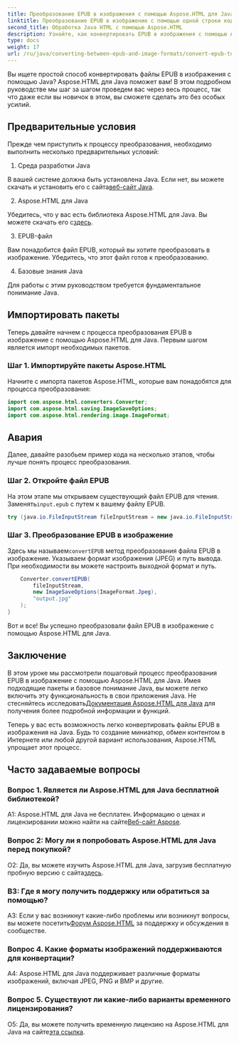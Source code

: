```yaml
---
title: Преобразование EPUB в изображения с помощью Aspose.HTML для Java
linktitle: Преобразование EPUB в изображение с помощью одной строки кода
second_title: Обработка Java HTML с помощью Aspose.HTML
description: Узнайте, как конвертировать EPUB в изображения с помощью Aspose.HTML для Java. Пошаговое руководство для простых преобразований.
type: docs
weight: 17
url: /ru/java/converting-between-epub-and-image-formats/convert-epub-to-image-single-line/
---
```

Вы ищете простой способ конвертировать файлы EPUB в изображения с помощью Java? Aspose.HTML для Java поможет вам! В этом подробном руководстве мы шаг за шагом проведем вас через весь процесс, так что даже если вы новичок в этом, вы сможете сделать это без особых усилий. 

## Предварительные условия

Прежде чем приступить к процессу преобразования, необходимо выполнить несколько предварительных условий:

1. Среда разработки Java

 В вашей системе должна быть установлена Java. Если нет, вы можете скачать и установить его с сайта[веб-сайт Java](https://www.java.com/en/download/).

2. Aspose.HTML для Java

 Убедитесь, что у вас есть библиотека Aspose.HTML для Java. Вы можете скачать его с[здесь](https://releases.aspose.com/html/java/).

3. EPUB-файл

Вам понадобится файл EPUB, который вы хотите преобразовать в изображение. Убедитесь, что этот файл готов к преобразованию.

4. Базовые знания Java

Для работы с этим руководством требуется фундаментальное понимание Java.

## Импортировать пакеты

Теперь давайте начнем с процесса преобразования EPUB в изображение с помощью Aspose.HTML для Java. Первым шагом является импорт необходимых пакетов.

### Шаг 1. Импортируйте пакеты Aspose.HTML

Начните с импорта пакетов Aspose.HTML, которые вам понадобятся для процесса преобразования:

```java
import com.aspose.html.converters.Converter;
import com.aspose.html.saving.ImageSaveOptions;
import com.aspose.html.rendering.image.ImageFormat;
```

## Авария

Далее, давайте разобьем пример кода на несколько этапов, чтобы лучше понять процесс преобразования.

### Шаг 2. Откройте файл EPUB

 На этом этапе мы открываем существующий файл EPUB для чтения. Заменять`input.epub` с путем к вашему файлу EPUB.

```java
try (java.io.FileInputStream fileInputStream = new java.io.FileInputStream("input.epub")) {
```

### Шаг 3. Преобразование EPUB в изображение

 Здесь мы называем`convertEPUB` метод преобразования файла EPUB в изображение. Указываем формат изображения (JPEG) и путь вывода. При необходимости вы можете настроить выходной формат и путь.

```java
    Converter.convertEPUB(
        fileInputStream,
        new ImageSaveOptions(ImageFormat.Jpeg),
        "output.jpg"
    );
}
```

Вот и все! Вы успешно преобразовали файл EPUB в изображение с помощью Aspose.HTML для Java.

## Заключение

В этом уроке мы рассмотрели пошаговый процесс преобразования EPUB в изображение с помощью Aspose.HTML для Java. Имея подходящие пакеты и базовое понимание Java, вы можете легко включить эту функциональность в свои приложения Java. Не стесняйтесь исследовать[Документация Aspose.HTML для Java](https://reference.aspose.com/html/java/) для получения более подробной информации и функций.

Теперь у вас есть возможность легко конвертировать файлы EPUB в изображения на Java. Будь то создание миниатюр, обмен контентом в Интернете или любой другой вариант использования, Aspose.HTML упрощает этот процесс.

## Часто задаваемые вопросы

### Вопрос 1. Является ли Aspose.HTML для Java бесплатной библиотекой?

 A1: Aspose.HTML для Java не бесплатен. Информацию о ценах и лицензировании можно найти на сайте[Веб-сайт Aspose](https://purchase.aspose.com/buy).

### Вопрос 2: Могу ли я попробовать Aspose.HTML для Java перед покупкой?

 О2: Да, вы можете изучить Aspose.HTML для Java, загрузив бесплатную пробную версию с сайта[здесь](https://releases.aspose.com/html/java).

### В3: Где я могу получить поддержку или обратиться за помощью?

 A3: Если у вас возникнут какие-либо проблемы или возникнут вопросы, вы можете посетить[Форум Aspose.HTML](https://forum.aspose.com/) за поддержку и обсуждения в сообществе.

### Вопрос 4. Какие форматы изображений поддерживаются для конвертации?

A4: Aspose.HTML для Java поддерживает различные форматы изображений, включая JPEG, PNG и BMP и другие.

### Вопрос 5. Существуют ли какие-либо варианты временного лицензирования?

 О5: Да, вы можете получить временную лицензию на Aspose.HTML для Java на сайте[эта ссылка](https://purchase.aspose.com/temporary-license/).